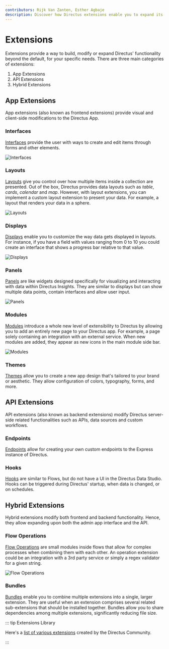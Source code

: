 ```yaml
---
contributors: Rijk Van Zanten, Esther Agbaje
description: Discover how Directus extensions enable you to expand its features and how you can customize it to suit your specific needs.
---
```


# Extensions

Extensions provide a way to build, modify or expand Directus' functionality beyond the default, for your specific needs.
There are three main categories of extensions:

1. App Extensions
2. API Extensions
3. Hybrid Extensions

## App Extensions

App extensions (also known as frontend extensions) provide visual and client-side modifications to the Directus App.

### Interfaces

[Interfaces](/extensions/interfaces) provide the user with ways to create and edit items through forms and other
elements.

![Interfaces](https://marketing.directus.app/assets/8c8d1da9-9e8a-4698-91c3-02d4a3cdefef.png)

### Layouts

[Layouts](/extensions/layouts) give you control over how multiple items inside a collection are presented. Out of the
box, Directus provides data layouts such as _table_, _cards_, _calendar_ and _map_. However, with layout extensions, you
can implement a custom layout extension to present your data. For example, a layout that renders your data in a sphere.

![Layouts](https://marketing.directus.app/assets/75900b67-a908-42fa-9bd3-de259c797cac.png)

### Displays

[Displays](/extensions/displays) enable you to customize the way data gets displayed in layouts. For instance, if you
have a field with values ranging from 0 to 10 you could create an interface that shows a progress bar relative to that
value.

![Displays](https://marketing.directus.app/assets/533af564-7400-409f-a98c-19c4452b41db.png)

### Panels

[Panels](/extensions/panels) are like widgets designed specifically for visualizing and interacting with data within
Directus Insights. They are similar to displays but can show multiple data points, contain interfaces and allow user
input.

![Panels](https://marketing.directus.app/assets/2af5a9ce-ddfb-44ca-a8fc-afa18018841f.png)

### Modules

[Modules](/extensions/modules) introduce a whole new level of extensibility to Directus by allowing you to add an
entirely new page to your Directus app. For example, a page solely containing an integration with an external service. When
new modules are added, they appear as new icons in the main module side bar.

![Modules](https://marketing.directus.app/assets/f761a496-f49b-4fcc-a09e-d074b6cbf8a5.png)

### Themes

[Themes](/extensions/themes) allow you to create a new app design that's tailored to your brand or aesthetic. They allow
configuration of colors, typography, forms, and more.

## API Extensions

API extensions (also known as backend extensions) modify Directus server-side related functionalities such as APIs, data
sources and custom workflows.

### Endpoints

[Endpoints](/extensions/endpoints) allow for creating your own custom endpoints to the Express instance of Directus.

### Hooks

[Hooks](/extensions/hooks) are similar to Flows, but do not have a UI in the Directus Data Studio. Hooks can be
triggered during Directus' startup, when data is changed, or on schedules.

## Hybrid Extensions

Hybrid extensions modify both frontend and backend functionality. Hence, they allow expanding upon both the admin app
interface and the API.

### Flow Operations

[Flow Operations](/extensions/operations) are small modules inside flows that allow for complex processes when combining
them with each other. An operation extension could be an integration with a 3rd party service or simply a regex
validator for a given string.

![Flow Operations](https://marketing.directus.app/assets/c7e7cef2-b089-4dcc-8cba-9efd6ef292f0.png)

### Bundles

[Bundles](/extensions/bundles) enable you to combine multiple extensions into a single, larger extension. They are
useful when an extension comprises several related sub-extensions that should be installed together. Bundles allow you
to share dependencies among multiple extensions, significantly reducing file size.

::: tip Extensions Library

Here's a [list of various extensions](https://github.com/directus-community/awesome-directus#extensions) created by the
Directus Community.

:::
